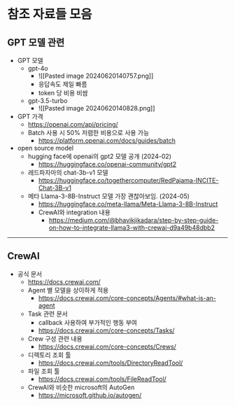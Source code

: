 
# 참조 자료들 모음


## GPT 모델 관련

- GPT 모델
	- gpt-4o
		- ![[Pasted image 20240620140757.png]]
		- 응답속도 제일 빠름
		- token 당 비용 비쌈
	- gpt-3.5-turbo
		- ![[Pasted image 20240620140828.png]]
- GPT 가격
	- https://openai.com/api/pricing/
	- Batch 사용 시 50% 저렴한 비용으로 사용 가능
		- https://platform.openai.com/docs/guides/batch
- open source model
	- hugging face에 openai의 gpt2 모델 공개 (2024-02)
		- https://huggingface.co/openai-community/gpt2
	- 레드파자마의 chat-3b-v1 모델
		- https://huggingface.co/togethercomputer/RedPajama-INCITE-Chat-3B-v1
	- 메타 Llama-3-8B-Instruct 모델 가장 괜찮아보임. (2024-05)
		- https://huggingface.co/meta-llama/Meta-Llama-3-8B-Instruct
		- CrewAI와 integration 내용
			- https://medium.com/@bhavikjikadara/step-by-step-guide-on-how-to-integrate-llama3-with-crewai-d9a49b48dbb2

---

## CrewAI
- 공식 문서
	- https://docs.crewai.com/
	- Agent 별 모델을 상이하게 적용
		- https://docs.crewai.com/core-concepts/Agents/#what-is-an-agent
	- Task 관련 문서
		- callback 사용하여 부가적인 행동 부여
		- https://docs.crewai.com/core-concepts/Tasks/
	- Crew 구성 관련 내용
		- https://docs.crewai.com/core-concepts/Crews/
	- 디렉토리 조회 툴
		- https://docs.crewai.com/tools/DirectoryReadTool/
	- 파일 조회 툴
		- https://docs.crewai.com/tools/FileReadTool/
	- CrewAI와 비슷한 microsoft의 AutoGen
		- https://microsoft.github.io/autogen/




